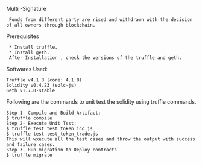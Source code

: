 Multi -Signature

     Funds from different party are rised and withdrawn with the decision of all owners through blockchain.


Prerequisites

     * Install truffle.
     * Install geth.
     After Installation , check the versions of the truffle and geth.

Softwares Used:

    Truffle v4.1.8 (core: 4.1.8)
    Solidity v0.4.23 (solc-js)
    Geth v1.7.0-stable

Following are the commands to unit test the solidity using truffle commands.

    Step 1- Compile and Build Artifact:
    $ truffle compile
    Step 2- Execute Unit Test:
    $ truffle test test_token_ico.js
    $ truffle test test_token_trade.js
    This will wxecute all the test cases and throw the output with success and failure cases.
    Step 3- Run migration to Deploy contracts
    $ truffle migrate




